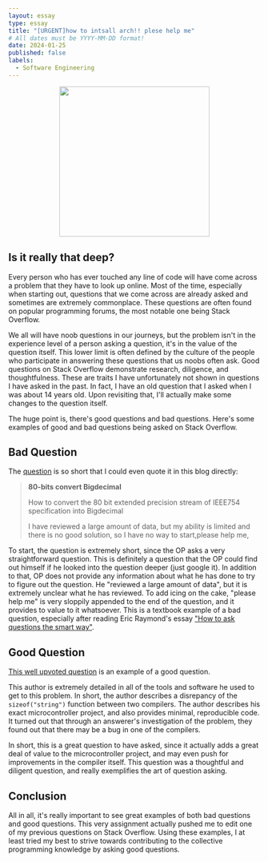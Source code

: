 ```yaml
---
layout: essay
type: essay
title: "[URGENT]how to intsall arch!! plese help me"
# All dates must be YYYY-MM-DD format!
date: 2024-01-25
published: false
labels:
  - Software Engineering
---
```

<p align="center">
    <img width="300px" src="https://www.freewear.org/images/articles/detail/FW0582.png">
</p>

## Is it really that deep?
Every person who has ever touched any line of code will have come across a problem that they have to look up online. Most of the time, especially when starting out, questions that we come across are already asked and sometimes are extremely commonplace. These questions are often found on popular programming forums, the most notable one being Stack Overflow.

We all will have noob questions in our journeys, but the problem isn't in the experience level of a person asking a question, it's in the value of the question itself. This lower limit is often defined by the culture of the people who participate in answering these questions that us noobs often ask. Good questions on Stack Overflow demonstrate research, diligence, and thoughtfulness. These are traits I have unfortunately not shown in questions I have asked in the past. In fact, I have an old question that I asked when I was about 14 years old. Upon revisiting that, I'll actually make some changes to the question itself.

The huge point is, there's good questions and bad questions. Here's some examples of good and bad questions being asked on Stack Overflow.

## Bad Question

The [question](https://stackoverflow.com/questions/77884594/80-bits-convert-bigdecimal) is so short that I could even quote it in this blog directly:
<blockquote>
<b>80-bits convert Bigdecimal</b>

How to convert the 80 bit extended precision stream of IEEE754 specification into Bigdecimal

I have reviewed a large amount of data, but my ability is limited and there is no good solution, so I have no way to start,please help me,
</blockquote>

To start, the question is extremely short, since the OP asks a very straightforward question. This is definitely a question that the OP could find out himself if he looked into the question deeper (just google it). In addition to that, OP does not provide any information about what he has done to try to figure out the question. He "reviewed a large amount of data", but it is extremely unclear what he has reviewed. To add icing on the cake, "please help me" is very sloppily appended to the end of the question, and it provides to value to it whatsoever. This is a textbook example of a bad question, especially after reading Eric Raymond's essay ["How to ask questions the smart way"](http://www.catb.org/esr/faqs/smart-questions.html).

## Good Question
[This well upvoted question](https://stackoverflow.com/questions/77819873/what-is-the-correct-output-of-sizeofstring) is an example of a good question.

This author is extremely detailed in all of the tools and software he used to get to this problem. In short, the author describes a disrepancy of the `sizeof("string")` function between two compilers. The author describes his exact microcontroller project, and also provides minimal, reproducible code. It turned out that through an answerer's investigation of the problem, they found out that there may be a bug in one of the compilers.

In short, this is a great question to have asked, since it actually adds a great deal of value to the microcontroller project, and may even push for improvements in the compiler itself. This question was a thoughtful and diligent question, and really exemplifies the art of question asking.

## Conclusion
All in all, it's really important to see great examples of both bad questions and good questions. This very assignment actually pushed me to edit one of my previous questions on Stack Overflow. Using these examples, I at least tried my best to strive towards contributing to the collective programming knowledge by asking good questions.

